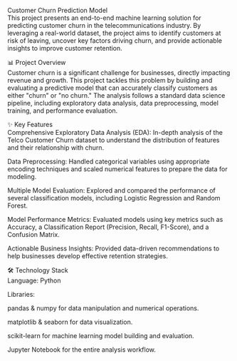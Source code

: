 Customer Churn Prediction Model   
This project presents an end-to-end machine learning solution for predicting customer churn in the telecommunications industry. By leveraging a real-world dataset, the project aims to identify customers at risk of leaving, uncover key factors driving churn, and provide actionable insights to improve customer retention.

📊 Project Overview  
Customer churn is a significant challenge for businesses, directly impacting revenue and growth. This project tackles this problem by building and evaluating a predictive model that can accurately classify customers as either "churn" or "no churn." The analysis follows a standard data science pipeline, including exploratory data analysis, data preprocessing, model training, and performance evaluation.

✨ Key Features  
Comprehensive Exploratory Data Analysis (EDA): In-depth analysis of the Telco Customer Churn dataset to understand the distribution of features and their relationship with churn.

Data Preprocessing: Handled categorical variables using appropriate encoding techniques and scaled numerical features to prepare the data for modeling.

Multiple Model Evaluation: Explored and compared the performance of several classification models, including Logistic Regression and Random Forest.

Model Performance Metrics: Evaluated models using key metrics such as Accuracy, a Classification Report (Precision, Recall, F1-Score), and a Confusion Matrix.

Actionable Business Insights: Provided data-driven recommendations to help businesses develop effective retention strategies.

🛠️ Technology Stack  
Language: Python

Libraries:

pandas & numpy for data manipulation and numerical operations.

matplotlib & seaborn for data visualization.

scikit-learn for machine learning model building and evaluation.

Jupyter Notebook for the entire analysis workflow.
